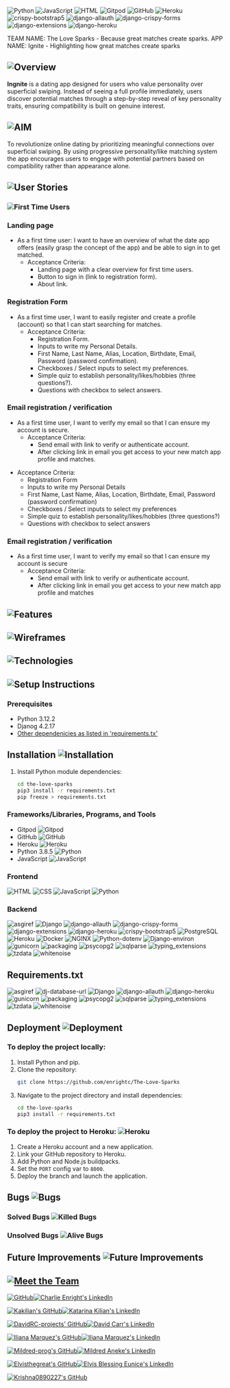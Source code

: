 
![Python](https://img.shields.io/badge/Python-3.8.5-blue.svg)
![JavaScript](https://img.shields.io/badge/JavaScript-ES6-yellow.svg)
![HTML](https://img.shields.io/badge/HTML-5-orange.svg)
![Gitpod](https://img.shields.io/badge/Gitpod-ready--to--code-blue?logo=gitpod)
![GitHub](https://img.shields.io/badge/GitHub-Repository-181717.svg)
![Heroku](https://img.shields.io/badge/Heroku-deployed-430098.svg)
![crispy-bootstrap5](https://img.shields.io/badge/crispy--bootstrap5-2024.10-blue?style=for-the-badge)
![django-allauth](https://img.shields.io/badge/django--allauth-65.4.1-green?style=for-the-badge)
![django-crispy-forms](https://img.shields.io/badge/django--crispy--forms-2.3-green?style=for-the-badge)
![django-extensions](https://img.shields.io/badge/django--extensions-3.2.3-green?style=for-the-badge)
![django-heroku](https://img.shields.io/badge/django--heroku-0.3.1-green?style=for-the-badge)


TEAM NAME: The Love Sparks -  Because great matches create sparks. 
APP NAME: Ignite - Highlighting how great matches create sparks

## ![Overview](https://img.shields.io/badge/Overview-Discovery-orange?style=for-the-badge)

**Ingnite** is a dating app designed for users who value personality over superficial swiping. Instead of seeing a full profile immediately, users discover potential matches through a step-by-step reveal of key personality traits, ensuring compatibility is built on genuine interest.

## ![AIM](https://img.shields.io/badge/AIM-meaningfulCONNECTIONS-blue?style=for-the-badge)

To revolutionize online dating by prioritizing meaningful connections over superficial swiping.
By using progressive personality/like matching system the app encourages users to engage with potential partners based on compatibility rather than appearance alone.

## ![User Stories](https://img.shields.io/badge/User_Stories-Read_More-purple?style=for-the-badge)

### ![First Time Users](https://img.shields.io/badge/First_Time_Users-Start_Here-green?style=for-the-badge)

### Landing page

- As a first time user: I want to have an overview of what the date app offers (easily grasp the concept of the app) and be able to sign in to get matched.
  * Acceptance Criteria:
      * Landing page with a clear overview for first time users.
      * Button to sign in (link to registration form).
      * About link.

### Registration Form

- As a first time user, I want to easily register and create a profile (account) so that I can start searching for matches.
  * Acceptance Criteria: 
      * Registration Form.
      * Inputs to write my Personal Details.
      * First Name, Last Name, Alias, Location, Birthdate, Email, Password (password confirmation).
      * Checkboxes / Select inputs  to select my preferences.
      * Simple quiz to establish personality/likes/hobbies (three questions?).
      * Questions with checkbox to select answers.

### Email registration / verification

- As a first time user, I want to verify my email so that I can ensure my account is secure.
    * Acceptance Criteria:
      * Send email with link to verify or authenticate account.
      * After clicking link in email you get access to your new match app profile and matches.

 * Acceptance Criteria: 
      * Registration Form
      * Inputs to write my Personal Details
      * First Name, Last Name, Alias, Location, Birthdate, Email, Password (password confirmation) 
      * Checkboxes / Select inputs  to select my preferences
      * Simple quiz to establish personality/likes/hobbies (three questions?)
      * Questions with checkbox to select answers

### Email registration / verification

- As a first time user, I want to verify my email so that I can ensure my account is secure
    * Acceptance Criteria:
      * Send email with link to verify or authenticate account.
      * After clicking link in email you get access to your new match app profile and matches

## ![Features](https://img.shields.io/badge/Features-Explore-blueviolet?style=for-the-badge)


## ![Wireframes](https://img.shields.io/badge/Wireframes-View_Now-9cf?style=for-the-badge)

## ![Technologies](https://img.shields.io/badge/Technologies-Stack-ff9800?style=for-the-badge)

## ![Setup Instructions](https://img.shields.io/badge/Setup_Instructions-Guide-brightgreen?style=for-the-badge)

### Prerequisites
- Python 3.12.2
- Djanog 4.2.17
- [Other dependenicies as listed in 'requirements.tx'](#requirements)

## Installation ![Installation](https://img.shields.io/badge/Installation-Setup%20Guide-orange?style=for-the-badge&logo=python)


1. Install Python module dependencies:
   ```bash
   cd the-love-sparks
   pip3 install -r requirements.txt
   pip freeze > requirements.txt
   ```

### Frameworks/Libraries, Programs, and Tools
- Gitpod ![Gitpod](https://img.shields.io/badge/Gitpod-ready--to--code-blue?logo=gitpod)
- GitHub ![GitHub](https://img.shields.io/badge/GitHub-Repository-181717.svg)
- Heroku ![Heroku](https://img.shields.io/badge/Deployed%20on-Heroku-430098?style=for-the-badge&logo=heroku)
- Python 3.8.5 ![Python](https://img.shields.io/badge/Python-3.8.5-blue.svg)
- JavaScript ![JavaScript](https://img.shields.io/badge/JavaScript-ES6-yellow.svg)

### Frontend 
![HTML](https://img.shields.io/badge/Frontend-HTML-E34F26?style=for-the-badge&logo=html5&logoColor=white)
![CSS](https://img.shields.io/badge/Frontend-CSS-1572B6?style=for-the-badge&logo=css3&logoColor=white)
![JavaScript](https://img.shields.io/badge/Frontend-JavaScript-F7DF1E?style=for-the-badge&logo=javascript&logoColor=black)
![Python](https://img.shields.io/badge/Frontend-Python-3776AB?style=for-the-badge&logo=python&logoColor=white)

### Backend
![asgiref](https://img.shields.io/badge/asgiref-3.8.1-blue?style=for-the-badge)
![Django](https://img.shields.io/badge/Backend-Django-092E20?style=for-the-badge&logo=django&logoColor=white)
![django-allauth](https://img.shields.io/badge/django--allauth-65.4.1-green?style=for-the-badge)
![django-crispy-forms](https://img.shields.io/badge/django--crispy--forms-2.3-green?style=for-the-badge)
![django-extensions](https://img.shields.io/badge/django--extensions-3.2.3-green?style=for-the-badge)
![django-heroku](https://img.shields.io/badge/django--heroku-0.3.1-green?style=for-the-badge)
![crispy-bootstrap5](https://img.shields.io/badge/crispy--bootstrap5-2024.10-blue?style=for-the-badge)
![PostgreSQL](https://img.shields.io/badge/Database-PostgreSQL-336791?style=for-the-badge&logo=postgresql&logoColor=white)
![Heroku](https://img.shields.io/badge/Deploy-Heroku-430098?style=for-the-badge&logo=heroku&logoColor=white)
![Docker](https://img.shields.io/badge/Deploy-Docker-2496ED?style=for-the-badge&logo=docker&logoColor=white)
![NGINX](https://img.shields.io/badge/Server-NGINX-009639?style=for-the-badge&logo=nginx&logoColor=white)
![Python-dotenv](https://img.shields.io/badge/Config-Python--dotenv-3776AB?style=for-the-badge&logo=python&logoColor=white)
![Django-environ](https://img.shields.io/badge/Config-Django--environ-3776AB?style=for-the-badge)
![gunicorn](https://img.shields.io/badge/gunicorn-23.0.0-red?style=for-the-badge&logo=gunicorn)
![packaging](https://img.shields.io/badge/packaging-24.2-red?style=for-the-badge)
![psycopg2](https://img.shields.io/badge/psycopg2-2.9.10-orange?style=for-the-badge)
![sqlparse](https://img.shields.io/badge/sqlparse-0.5.3-orange?style=for-the-badge)
![typing_extensions](https://img.shields.io/badge/typing__extensions-4.12.2-lightgrey?style=for-the-badge)
![tzdata](https://img.shields.io/badge/tzdata-2025.1-lightgrey?style=for-the-badge)
![whitenoise](https://img.shields.io/badge/whitenoise-6.9.0-lightgrey?style=for-the-badge)



## Requirements.txt

![asgiref](https://img.shields.io/badge/asgiref-3.8.1-blue?style=for-the-badge)
![dj-database-url](https://img.shields.io/badge/dj--database--url-2.3.0-blue?style=for-the-badge)
![Django](https://img.shields.io/badge/Django-5.1.6-green?style=for-the-badge)
![django-allauth](https://img.shields.io/badge/django--allauth-65.4.1-green?style=for-the-badge)
![django-heroku](https://img.shields.io/badge/django--heroku-0.3.1-green?style=for-the-badge)
![gunicorn](https://img.shields.io/badge/gunicorn-23.0.0-red?style=for-the-badge)
![packaging](https://img.shields.io/badge/packaging-24.2-red?style=for-the-badge)
![psycopg2](https://img.shields.io/badge/psycopg2-2.9.10-orange?style=for-the-badge)
![sqlparse](https://img.shields.io/badge/sqlparse-0.5.3-orange?style=for-the-badge)
![typing_extensions](https://img.shields.io/badge/typing__extensions-4.12.2-lightgrey?style=for-the-badge)
![tzdata](https://img.shields.io/badge/tzdata-2025.1-lightgrey?style=for-the-badge)
![whitenoise](https://img.shields.io/badge/whitenoise-6.9.0-lightgrey?style=for-the-badge)

## Deployment ![Deployment](https://img.shields.io/badge/Deployment-Ready-success?style=for-the-badge)

### To deploy the project locally:
1. Install Python and pip.
2. Clone the repository:
   ```bash
   git clone https://github.com/enrightc/The-Love-Sparks
   ```
3. Navigate to the project directory and install dependencies:
   ```bash
   cd the-love-sparks
   pip3 install -r requirements.txt
   ```

### To deploy the project to Heroku: ![Heroku](https://img.shields.io/badge/Deployed%20on-Heroku-430098?style=for-the-badge&logo=heroku)

1. Create a Heroku account and a new application.
2. Link your GitHub repository to Heroku.
3. Add Python and Node.js buildpacks.
4. Set the `PORT` config var to `8000`.
5. Deploy the branch and launch the application.



## Bugs ![Bugs](https://img.shields.io/badge/Bugs-Squashed-brightgreen?style=for-the-badge&logo=bug&logoColor=white)


### Solved Bugs ![Killed Bugs](https://img.shields.io/badge/Killed%20Bugs-✔️-brightgreen?style=for-the-badge&logo=bugatti)


### Unsolved Bugs ![Alive Bugs](https://img.shields.io/badge/Alive%20Bugs-❌-red?style=for-the-badge&logo=bugatti)

## Future Improvements ![Future Improvements](https://img.shields.io/badge/✈️-Future%20Improvements-blue?style=for-the-badge)


## [![Meet the Team](https://img.shields.io/static/v1?label=Meet_the_Team&message=Know_Us&color=0078D4&style=flat-square)](https://yourlink.com)

[![GitHub](https://img.shields.io/badge/GitHub-enrightc-181717?style=for-the-badge&logo=github)](https://github.com/enrightc)[![Charlie Enright's LinkedIn](https://img.shields.io/badge/LinkedIn-Charlie_Enright-0077B5?style=for-the-badge&logo=linkedin&logoColor=white)](https://www.linkedin.com/in/charlie-enright-54443a46/)

[![Kakilian's GitHub](https://img.shields.io/badge/GitHub-Kakilian-181717?style=for-the-badge&logo=github)](https://github.com/kakilian)[![Katarina Kilian's LinkedIn](https://img.shields.io/badge/LinkedIn-Katarina_Kilian-0077B5?style=for-the-badge&logo=linkedin&logoColor=white)](https://www.linkedin.com/in/katarina-kilian-645242313/)

[![DavidRC-projects' GitHub](https://img.shields.io/badge/GitHub-DavidRC--projects-181717?style=for-the-badge&logo=github)](https://github.com/DavidRC-projects)[![David Carr's LinkedIn](https://img.shields.io/badge/LinkedIn-David_Carr-0077B5?style=for-the-badge&logo=linkedin&logoColor=white)](https://www.linkedin.com/in/david-carr-9a71a1312/)

[![Iliana Marquez's GitHub](https://img.shields.io/badge/GitHub-Iliana--Marquez-181717?style=for-the-badge&logo=github)](https://github.com/iliana-marquez)[![Iliana Marquez's LinkedIn](https://img.shields.io/badge/LinkedIn-Iliana_Marquez-0077B5?style=for-the-badge&logo=linkedin&logoColor=white)](https://www.linkedin.com/in/iliana-marquez-3b6795339/)

[![Mildred-prog's GitHub](https://img.shields.io/badge/GitHub-Mildred--prog-181717?style=for-the-badge&logo=github)](https://github.com/mildred-prog)[![Mildred Aneke's LinkedIn](https://img.shields.io/badge/LinkedIn-Mildred_Aneke-0077B5?style=for-the-badge&logo=linkedin&logoColor=white)](https://www.linkedin.com/in/mildred-aneke-3920241b8/)

[![Elvisthegreat's GitHub](https://img.shields.io/badge/GitHub-Elvisthegreat-181717?style=for-the-badge&logo=github)](https://github.com/Elvisthegreat)[![Elvis Blessing Eunice's LinkedIn](https://img.shields.io/badge/LinkedIn-Elvis_Blessing-0077B5?style=for-the-badge&logo=linkedin&logoColor=white)](https://www.linkedin.com/in/elvisblessingeunice-software-dev/)

[![Krishna0890227's GitHub](https://img.shields.io/badge/GitHub-Krishna0890227-181717?style=for-the-badge&logo=github)](https://github.com/krishna0890227)




